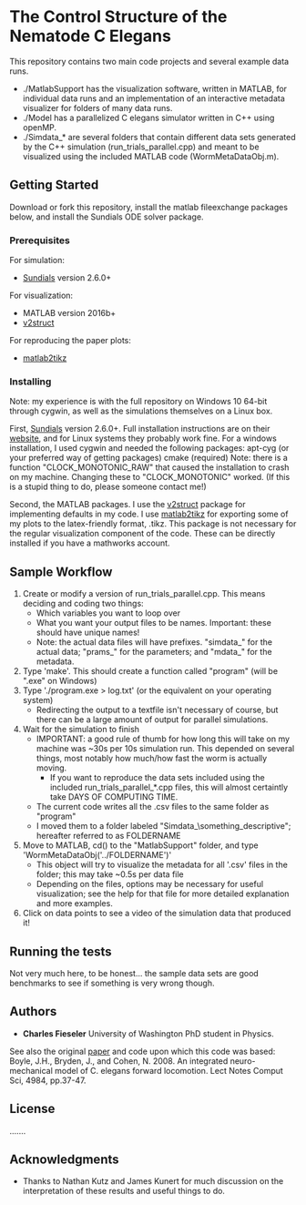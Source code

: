 # The Control Structure of the Nematode C Elegans

This repository contains two main code projects and several example data runs.
* ./MatlabSupport has the visualization software, written in MATLAB, for individual data runs and an implementation of an interactive metadata visualizer for folders of many data runs.
* ./Model has a parallelized C elegans simulator written in C++ using openMP. 
* ./Simdata\_* are several folders that contain different data sets generated by the C++ simulation (run\_trials\_parallel.cpp) and meant to be visualized using the included MATLAB code (WormMetaDataObj.m).

## Getting Started

Download or fork this repository, install the matlab fileexchange packages below, and install the Sundials ODE solver package.

### Prerequisites

For simulation:
* [Sundials](https://computation.llnl.gov/projects/sundials) version 2.6.0+

For visualization:
* MATLAB version 2016b+
* [v2struct](https://www.mathworks.com/matlabcentral/fileexchange/31532-pack---unpack-variables-to---from-structures-with-enhanced-functionality?focused=3847342&tab=example)

For reproducing the paper plots:
* [matlab2tikz](https://www.mathworks.com/matlabcentral/fileexchange/22022-matlab2tikz-matlab2tikz)


### Installing

Note: my experience is with the full repository on Windows 10 64-bit through cygwin, as well as the simulations themselves on a Linux box.

First, [Sundials](https://computation.llnl.gov/projects/sundials) version 2.6.0+.
Full installation instructions are on their [website](https://computation.llnl.gov/projects/sundials/faq#inst_path), and for Linux systems they probably work fine.
For a windows installation, I used cygwin and needed the following packages:
    apt-cyg (or your preferred way of getting packages)
    cmake (required)
Note: there is a function "CLOCK\_MONOTONIC\_RAW" that caused the installation to crash on my machine. Changing these to "CLOCK\_MONOTONIC" worked.
    (If this is a stupid thing to do, please someone contact me!)



Second, the MATLAB packages.
I use the [v2struct](https://www.mathworks.com/matlabcentral/fileexchange/31532-pack---unpack-variables-to---from-structures-with-enhanced-functionality?focused=3847342&tab=example) package for implementing defaults in my code.
I use [matlab2tikz](https://www.mathworks.com/matlabcentral/fileexchange/22022-matlab2tikz-matlab2tikz) for exporting some of my plots to the latex-friendly format, .tikz.
This package is not necessary for the regular visualization component of the code.
These can be directly installed if you have a mathworks account. 

## Sample Workflow

1. Create or modify a version of run\_trials\_parallel.cpp. This means deciding and coding two things:
    * Which variables you want to loop over
    * What you want your output files to be names. Important: these should have unique names!
    * Note: the actual data files will have prefixes. "simdata\_" for the actual data; "prams\_" for the parameters; and "mdata\_" for the metadata.
2. Type 'make'. This should create a function called "program" (will be ".exe" on Windows)
3. Type './program.exe > log.txt' (or the equivalent on your operating system)
    * Redirecting the output to a textfile isn't necessary of course, but there can be a large amount of output for parallel simulations.
4. Wait for the simulation to finish
    * IMPORTANT: a good rule of thumb for how long this will take on my machine was ~30s per 10s simulation run. This depended on several things, most notably how much/how fast the worm is actually moving.
        * If you want to reproduce the data sets included using the included run\_trials\_parallel\_\*.cpp files, this will almost certaintly take DAYS OF COMPUTING TIME.
    * The current code writes all the .csv files to the same folder as "program"
    * I moved them to a folder labeled "Simdata\_\something\_descriptive"; hereafter referred to as FOLDERNAME
6. Move to MATLAB, cd() to the "MatlabSupport" folder, and type 'WormMetaDataObj('../FOLDERNAME')'
    * This object will try to visualize the metadata for all '.csv' files in the folder; this may take ~0.5s per data file
    * Depending on the files, options may be necessary for useful visualization; see the help for that file for more detailed explanation and more examples.
7. Click on data points to see a video of the simulation data that produced it!


## Running the tests

Not very much here, to be honest... the sample data sets are good benchmarks to see if something is very wrong though.

## Authors

* **Charles Fieseler** University of Washington PhD student in Physics.

See also the original [paper](http://journal.frontiersin.org/article/10.3389/fncom.2012.00010/full#h8) and code upon which this code was based:
Boyle, J.H., Bryden, J., and Cohen, N. 2008. An integrated neuro-mechanical model of C. elegans forward locomotion. Lect Notes Comput Sci, 4984, pp.37-47.

## License

.......

## Acknowledgments

* Thanks to Nathan Kutz and James Kunert for much discussion on the interpretation of these results and useful things to do.
